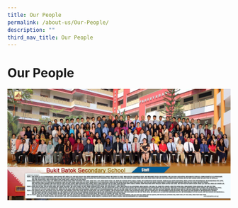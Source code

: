 ```yaml
---
title: Our People
permalink: /about-us/Our-People/
description: ""
third_nav_title: Our People
---
```

# Our People


![](/images/About%20us/Our%20People/staff%202.jpg)